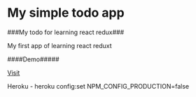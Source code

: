 # My simple todo app

###My todo for learning react redux###

My first app of learning react reduxt

####Demo#####

[Visit](https://myt0do.herokuapp.com)

Heroku - heroku config:set NPM_CONFIG_PRODUCTION=false